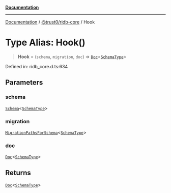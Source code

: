[**Documentation**](../../../README.md)

***

[Documentation](../../../README.md) / [@trust0/ridb-core](../README.md) / Hook

# Type Alias: Hook()

> **Hook** = (`schema`, `migration`, `doc`) => [`Doc`](Doc.md)\<[`SchemaType`](SchemaType.md)\>

Defined in: ridb\_core.d.ts:634

## Parameters

### schema

[`Schema`](../classes/Schema.md)\<[`SchemaType`](SchemaType.md)\>

### migration

[`MigrationPathsForSchema`](MigrationPathsForSchema.md)\<[`SchemaType`](SchemaType.md)\>

### doc

[`Doc`](Doc.md)\<[`SchemaType`](SchemaType.md)\>

## Returns

[`Doc`](Doc.md)\<[`SchemaType`](SchemaType.md)\>
